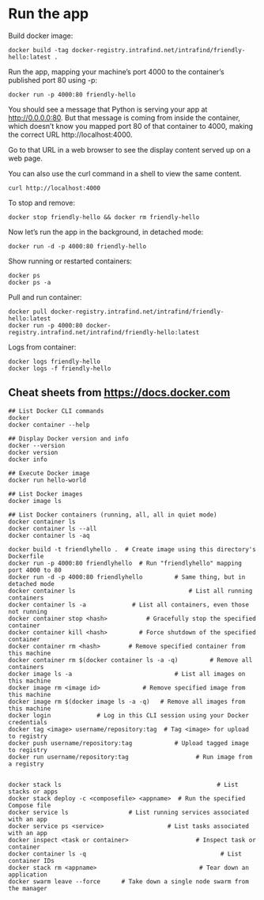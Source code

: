 # Run the app

Build docker image:

```
docker build -tag docker-registry.intrafind.net/intrafind/friendly-hello:latest .
```

Run the app, mapping your machine’s port 4000 to the container’s published port 80 using -p:

```
docker run -p 4000:80 friendly-hello
```

You should see a message that Python is serving your app at http://0.0.0.0:80. But that message is coming from inside the container, which doesn’t know you mapped port 80 of that container to 4000, making the correct URL http://localhost:4000.

Go to that URL in a web browser to see the display content served up on a web page.

You can also use the curl command in a shell to view the same content.

```
curl http://localhost:4000
```

To stop and remove:

```
docker stop friendly-hello && docker rm friendly-hello
```

Now let’s run the app in the background, in detached mode:

```
docker run -d -p 4000:80 friendly-hello
```

Show running or restarted containers:

```
docker ps
docker ps -a
```

Pull and run container:

```
docker pull docker-registry.intrafind.net/intrafind/friendly-hello:latest
docker run -p 4000:80 docker-registry.intrafind.net/intrafind/friendly-hello:latest
```

Logs from container:

```
docker logs friendly-hello
docker logs -f friendly-hello
```

## Cheat sheets from https://docs.docker.com

```
## List Docker CLI commands
docker
docker container --help

## Display Docker version and info
docker --version
docker version
docker info

## Execute Docker image
docker run hello-world

## List Docker images
docker image ls

## List Docker containers (running, all, all in quiet mode)
docker container ls
docker container ls --all
docker container ls -aq

docker build -t friendlyhello .  # Create image using this directory's Dockerfile
docker run -p 4000:80 friendlyhello  # Run "friendlyhello" mapping port 4000 to 80
docker run -d -p 4000:80 friendlyhello         # Same thing, but in detached mode
docker container ls                                # List all running containers
docker container ls -a             # List all containers, even those not running
docker container stop <hash>           # Gracefully stop the specified container
docker container kill <hash>         # Force shutdown of the specified container
docker container rm <hash>        # Remove specified container from this machine
docker container rm $(docker container ls -a -q)         # Remove all containers
docker image ls -a                             # List all images on this machine
docker image rm <image id>            # Remove specified image from this machine
docker image rm $(docker image ls -a -q)   # Remove all images from this machine
docker login             # Log in this CLI session using your Docker credentials
docker tag <image> username/repository:tag  # Tag <image> for upload to registry
docker push username/repository:tag            # Upload tagged image to registry
docker run username/repository:tag                   # Run image from a registry


docker stack ls                                            # List stacks or apps
docker stack deploy -c <composefile> <appname>  # Run the specified Compose file
docker service ls                 # List running services associated with an app
docker service ps <service>                  # List tasks associated with an app
docker inspect <task or container>                   # Inspect task or container
docker container ls -q                                      # List container IDs
docker stack rm <appname>                             # Tear down an application
docker swarm leave --force      # Take down a single node swarm from the manager
```